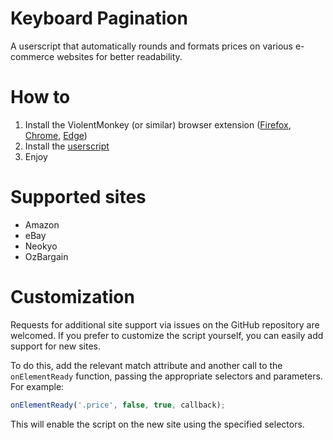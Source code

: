 # Keyboard Pagination
A userscript that automatically rounds and formats prices on various e-commerce websites for better readability.

# How to
1. Install the ViolentMonkey (or similar) browser extension ([Firefox](https://addons.mozilla.org/en-US/firefox/addon/violentmonkey/), [Chrome](https://chromewebstore.google.com/detail/violentmonkey/jinjaccalgkegednnccohejagnlnfdag), [Edge](https://microsoftedge.microsoft.com/addons/detail/violentmonkey/eeagobfjdenkkddmbclomhiblgggliao))
2. Install the [userscript](https://github.com/BillyCool/UserScripts/raw/master/Keyboard-Pagination/keyboard-pagination.user.js)
3. Enjoy

# Supported sites
* Amazon
* eBay
* Neokyo
* OzBargain

# Customization 
Requests for additional site support via issues on the GitHub repository are welcomed. If you prefer to customize the script yourself, you can easily add support for new sites. 

To do this, add the relevant match attribute and another call to the `onElementReady` function, passing the appropriate selectors and parameters. For example:
```js
onElementReady('.price', false, true, callback);
```
This will enable the script on the new site using the specified selectors.
